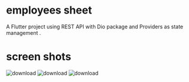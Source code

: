 # employees sheet

A Flutter project using REST API with Dio package and Providers as state management .

# screen shots
![download](https://user-images.githubusercontent.com/93697313/211734769-81ee7ba5-33d6-4ffb-a0f5-fde23026dabd.png)
![download](https://user-images.githubusercontent.com/93697313/211734887-87b7f60e-a918-4a87-b743-b4f6179cf8b7.png)
![download](https://user-images.githubusercontent.com/93697313/211734984-e76e82f6-3364-4e35-8970-9bf1bc316c9c.png)
